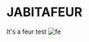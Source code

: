# JABITAFEUR
It's a feur test
![fe](https://github.com/user-attachments/assets/eae1ee34-7984-4a8a-9755-cc6fe1f55d05)
